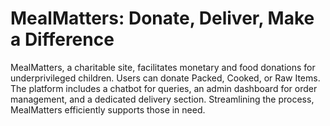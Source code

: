 # MealMatters: Donate, Deliver, Make a Difference
MealMatters, a charitable site, facilitates monetary and food donations for underprivileged children. Users can donate Packed, Cooked, or Raw Items. The platform includes a chatbot for queries, an admin dashboard for order management, and a dedicated delivery section. Streamlining the process, MealMatters efficiently supports those in need.
